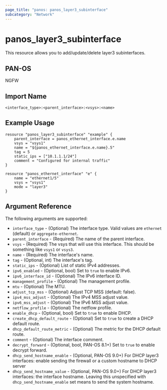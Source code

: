 ```yaml
---
page_title: "panos: panos_layer3_subinterface"
subcategory: "Network"
---
```


# panos_layer3_subinterface

This resource allows you to add/update/delete layer3 subinterfaces.


## PAN-OS

NGFW


## Import Name

```
<interface_type>:<parent_interface>:<vsys>:<name>
```


## Example Usage

```hcl
resource "panos_layer3_subinterface" "example" {
    parent_interface = panos_ethernet_interface.e.name
    vsys = "vsys1"
    name = "${panos_ethernet_interface.e.name}.5"
    tag = 5
    static_ips = ["10.1.1.1/24"]
    comment = "Configured for internal traffic"
}

resource "panos_ethernet_interface" "e" {
    name = "ethernet1/5"
    vsys = "vsys1"
    mode = "layer3"
}
```

## Argument Reference

The following arguments are supported:

* `interface_type` - (Optional) The interface type.  Valid values are `ethernet` (default)
  or `aggregate-ethernet`.
* `parent_interface` - (Required) The name of the parent interface.
* `vsys` - (Required) The vsys that will use this interface.  This should be
  something like `vsys1` or `vsys3`.
* `name` - (Required) The interface's name.
* `tag` - (Optional, int) The interface's tag.
* `static_ips` - (Optional) List of static IPv4 addresses.
* `ipv6_enabled` - (Optional, bool) Set to `true` to enable IPv6.
* `ipv6_interface_id` - (Optional) The IPv6 interface ID.
* `management_profile` - (Optional) The management profile.
* `mtu` - (Optional) The MTU.
* `adjust_tcp_mss` - (Optional) Adjust TCP MSS (default: false).
* `ipv4_mss_adjust` - (Optional) The IPv4 MSS adjust value.
* `ipv6_mss_adjust` - (Optional) The IPv6 MSS adjust value.
* `netflow_profile` - (Optional) The netflow profile.
* `enable_dhcp` - (Optional, bool) Set to `true` to enable DHCP.
* `create_dhcp_default_route` - (Optional) Set to `true` to create a DHCP
  default route.
* `dhcp_default_route_metric` - (Optional) The metric for the DHCP default
  route.
* `comment` - (Optional) The interface comment.
* `decrypt_forward` - (Optional, bool, PAN-OS 8.1+) Set to `true` to enable decrypt forward.
* `dhcp_send_hostname_enable` - (Optional, PAN-OS 9.0+) For DHCP layer3 interfaces:
  enable sending the firewall or a custom hostname to DHCP server
* `dhcp_send_hostname_value` - (Optional, PAN-OS 9.0+) For DHCP layer3 interfaces:
  the interface hostname.  Leaving this unspecified with `dhcp_send_hostname_enable`
  set means to send the system hostname.
